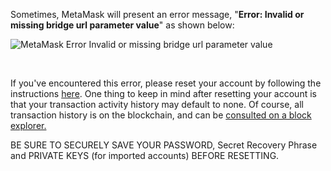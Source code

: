 Sometimes, MetaMask will present an error message, "**Error: Invalid or missing bridge url parameter value**" as shown below:


![MetaMask Error Invalid or missing bridge url parameter value](https://support.metamask.io/hc/article_attachments/16146900050459)


 


If you've encountered this error, please reset your account by following the instructions [here](https://support.metamask.io/hc/en-us/articles/360015488891). One thing to keep in mind after resetting your account is that your transaction activity history may default to none. Of course, all transaction history is on the blockchain, and can be [consulted on a block explorer.](https://support.metamask.io/hc/en-us/articles/360057536611)

BE SURE TO SECURELY SAVE YOUR PASSWORD, Secret Recovery Phrase and PRIVATE KEYS (for imported accounts) BEFORE RESETTING.
 


 

